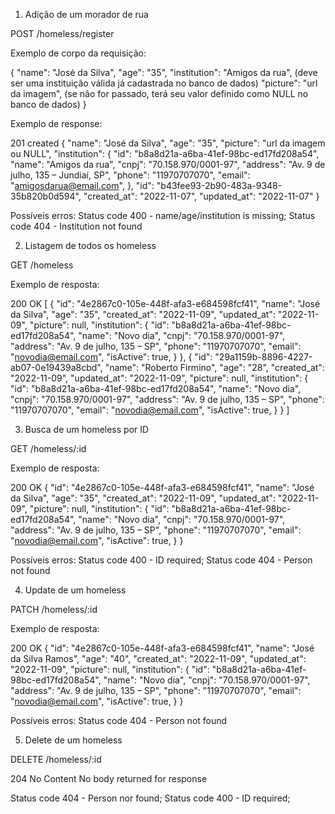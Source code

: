 1. Adição de um morador de rua

POST /homeless/register

Exemplo de corpo da requisição:

{
  "name": "José da Silva",
  "age": "35",
  "institution": "Amigos da rua", (deve ser uma instituição válida já cadastrada no banco de dados)
  "picture": "url da imagem", (se não for passado, terá seu valor definido como NULL no banco de dados)
}

Exemplo de response:

201 created
{
	"name": "José da Silva",
	"age": "35",
	"picture": "url da imagem ou NULL",
	"institution": {
		"id": "b8a8d21a-a6ba-41ef-98bc-ed17fd208a54",
		"name": "Amigos da rua",
		"cnpj": "70.158.970/0001-97",
		"address": "Av. 9 de julho, 135 – Jundiaí, SP",
		"phone": "11970707070",
		"email": "amigosdarua@email.com",
	},
	"id": "b43fee93-2b90-483a-9348-35b820b0d594",
	"created_at": "2022-11-07",
	"updated_at": "2022-11-07"
}

Possíveis erros:
Status code 400 - name/age/institution is missing;
Status code 404 - Institution not found

2. Listagem de todos os homeless

GET /homeless

Exemplo de resposta:

200 OK
[
	{
		"id": "4e2867c0-105e-448f-afa3-e684598fcf41",
		"name": "José da Silva",
		"age": "35",
		"created_at": "2022-11-09",
		"updated_at": "2022-11-09",
		"picture": null,
		"institution": {
			"id": "b8a8d21a-a6ba-41ef-98bc-ed17fd208a54",
			"name": "Novo dia",
			"cnpj": "70.158.970/0001-97",
			"address": "Av. 9 de julho, 135 – SP",
			"phone": "11970707070",
			"email": "novodia@email.com",
			"isActive": true,
		}
	},
	{
		"id": "29a1159b-8896-4227-ab07-0e19439a8cbd",
		"name": "Roberto Firmino",
		"age": "28",
		"created_at": "2022-11-09",
		"updated_at": "2022-11-09",
		"picture": null,
		"institution": {
			"id": "b8a8d21a-a6ba-41ef-98bc-ed17fd208a54",
			"name": "Novo dia",
			"cnpj": "70.158.970/0001-97",
			"address": "Av. 9 de julho, 135 – SP",
			"phone": "11970707070",
			"email": "novodia@email.com",
			"isActive": true,
		}
	}
]

3. Busca de um homeless por ID

GET /homeless/:id

Exemplo de resposta:

200 OK
{
	"id": "4e2867c0-105e-448f-afa3-e684598fcf41",
	"name": "José da Silva",
	"age": "35",
	"created_at": "2022-11-09",
	"updated_at": "2022-11-09",
	"picture": null,
	"institution": {
		"id": "b8a8d21a-a6ba-41ef-98bc-ed17fd208a54",
		"name": "Novo dia",
		"cnpj": "70.158.970/0001-97",
		"address": "Av. 9 de julho, 135 – SP",
		"phone": "11970707070",
		"email": "novodia@email.com",
		"isActive": true,
	}
}

Possíveis erros:
Status code 400 - ID required;
Status code 404 - Person not found

4. Update de um homeless

PATCH /homeless/:id

Exemplo de resposta:

200 OK
{
	"id": "4e2867c0-105e-448f-afa3-e684598fcf41",
	"name": "José da Silva Ramos",
	"age": "40",
	"created_at": "2022-11-09",
	"updated_at": "2022-11-09",
	"picture": null,
	"institution": {
		"id": "b8a8d21a-a6ba-41ef-98bc-ed17fd208a54",
		"name": "Novo dia",
		"cnpj": "70.158.970/0001-97",
		"address": "Av. 9 de julho, 135 – SP",
		"phone": "11970707070",
		"email": "novodia@email.com",
		"isActive": true,
	}
}

Possíveis erros:
Status code 404 - Person not found

5. Delete de um homeless

DELETE /homeless/:id

204 No Content
No body returned for response

Status code 404 - Person nor found;
Status code 400 - ID required;